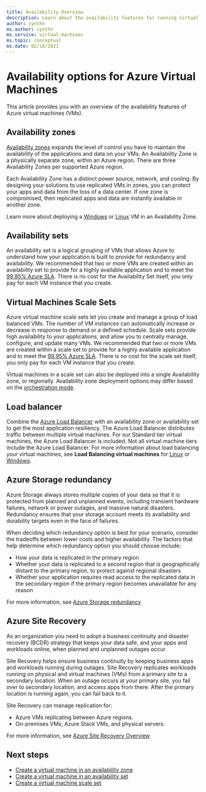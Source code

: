 ```yaml
---
title: Availability Overview 
description: Learn about the availability features for running virtual machines in Azure
author: cynthn
ms.author: cynthn
ms.service: virtual-machines
ms.topic: conceptual
ms.date: 02/18/2021
---
```

    
# Availability options for Azure Virtual Machines
This article provides you with an overview of the availability features of Azure virtual machines (VMs).

## Availability zones

[Availability zones](../availability-zones/az-overview.md) expands the level of control you have to maintain the availability of the applications and data on your VMs. An Availability Zone is a physically separate zone, within an Azure region. There are three Availability Zones per supported Azure region. 

Each Availability Zone has a distinct power source, network, and cooling. By designing your solutions to use replicated VMs in zones, you can protect your apps and data from the loss of a data center. If one zone is compromised, then replicated apps and data are instantly available in another zone. 

Learn more about deploying a [Windows](./windows/create-powershell-availability-zone.md) or [Linux](./linux/create-cli-availability-zone.md) VM in an Availability Zone.


## Availability sets
An availability set is a logical grouping of VMs that allows Azure to understand how your application is built to provide for redundancy and availability. We recommended that two or more VMs are created within an availability set to provide for a highly available application and to meet the [99.95% Azure SLA](https://azure.microsoft.com/support/legal/sla/virtual-machines/). There is no cost for the Availability Set itself, you only pay for each VM instance that you create.


## Virtual Machines Scale Sets 

Azure virtual machine scale sets let you create and manage a group of load balanced VMs. The number of VM instances can automatically increase or decrease in response to demand or a defined schedule. Scale sets provide high availability to your applications, and allow you to centrally manage, configure, and update many VMs. We recommended that two or more VMs are created within a scale set to provide for a highly available application and to meet the [99.95% Azure SLA](https://azure.microsoft.com/support/legal/sla/virtual-machines/). There is no cost for the scale set itself, you only pay for each VM instance that you create.

Virtual machines in a scale set can also be deployed into a single Availability zone, or regionally. Availability zone deployment options may differ based on the [orchestration mode](../virtual-machine-scale-sets/virtual-machine-scale-sets-orchestration-modes.md).

## Load balancer
Combine the [Azure Load Balancer](../load-balancer/load-balancer-overview.md) with an availability zone or availability set to get the most application resiliency. The Azure Load Balancer distributes traffic between multiple virtual machines. For our Standard tier virtual machines, the Azure Load Balancer is included. Not all virtual machine tiers include the Azure Load Balancer. For more information about load balancing your virtual machines, see **Load Balancing virtual machines** for [Linux](linux/tutorial-load-balancer.md) or [Windows](windows/tutorial-load-balancer.md).


## Azure Storage redundancy
Azure Storage always stores multiple copies of your data so that it is protected from planned and unplanned events, including transient hardware failures, network or power outages, and massive natural disasters. Redundancy ensures that your storage account meets its availability and durability targets even in the face of failures.

When deciding which redundancy option is best for your scenario, consider the tradeoffs between lower costs and higher availability. The factors that help determine which redundancy option you should choose include:
- How your data is replicated in the primary region
- Whether your data is replicated to a second region that is geographically distant to the primary region, to protect against regional disasters
- Whether your application requires read access to the replicated data in the secondary region if the primary region becomes unavailable for any reason

For more information, see [Azure Storage redundancy](../storage/common/storage-redundancy.md)

## Azure Site Recovery
As an organization you need to adopt a business continuity and disaster recovery (BCDR) strategy that keeps your data safe, and your apps and workloads online, when planned and unplanned outages occur.

Site Recovery helps ensure business continuity by keeping business apps and workloads running during outages. Site Recovery replicates workloads running on physical and virtual machines (VMs) from a primary site to a secondary location. When an outage occurs at your primary site, you fail over to secondary location, and access apps from there. After the primary location is running again, you can fail back to it.

Site Recovery can manage replication for:
- Azure VMs replicating between Azure regions.
- On-premises VMs, Azure Stack VMs, and physical servers.

For more information, see [Azure Site Recovery Overview](../site-recovery/site-recovery-overview.md)

## Next steps
- [Create a virtual machine in an availability zone](/linux/create-cli-availability-zone.md)
- [Create a virtual machine in an availability set](/linux/tutorial-availability.md)
- [Create a virtual machine scale set](./virtual-machine-scale-sets/quick-create-portal.md)